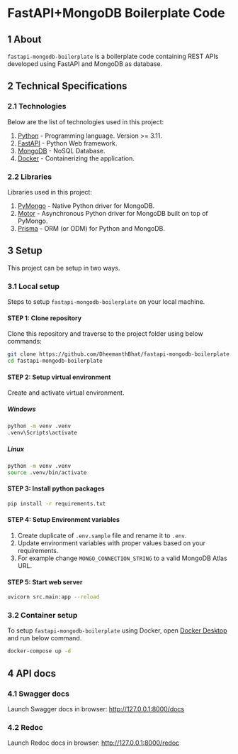 # FastAPI+MongoDB Boilerplate Code

## 1 About

`fastapi-mongodb-boilerplate` is a boilerplate code containing REST APIs developed using FastAPI and MongoDB as database.

## 2 Technical Specifications

### 2.1 Technologies

Below are the list of technologies used in this project:

1. [Python][1] - Programming language. Version >= 3.11.
1. [FastAPI][2] - Python Web framework.
1. [MongoDB][3] - NoSQL Database.
1. [Docker][4] - Containerizing the application.

### 2.2 Libraries

Libraries used in this project:

1. [PyMongo][6] - Native Python driver for MongoDB.
1. [Motor][7] - Asynchronous Python driver for MongoDB built on top of PyMongo.
1. [Prisma][8] - ORM (or ODM) for Python and MongoDB.

## 3 Setup

This project can be setup in two ways.

### 3.1 Local setup

Steps to setup `fastapi-mongodb-boilerplate` on your local machine.

#### STEP 1: Clone repository

Clone this repository and traverse to the project folder using below commands:

```sh
git clone https://github.com/DheemanthBhat/fastapi-mongodb-boilerplate.git
cd fastapi-mongodb-boilerplate
```

#### STEP 2: Setup virtual environment

Create and activate virtual environment.

##### Windows

```sh
python -m venv .venv
.venv\Scripts\activate
```

##### Linux

```sh
python -m venv .venv
source .venv/bin/activate
```

#### STEP 3: Install python packages

```sh
pip install -r requirements.txt
```

#### STEP 4: Setup Environment variables

1. Create duplicate of `.env.sample` file and rename it to `.env`.
1. Update environment variables with proper values based on your requirements.
1. For example change `MONGO_CONNECTION_STRING` to a valid MongoDB Atlas URL.

#### STEP 5: Start web server

```sh
uvicorn src.main:app --reload
```

### 3.2 Container setup

To setup `fastapi-mongodb-boilerplate` using Docker, open [Docker Desktop][5] and run below command.

```sh
docker-compose up -d
```

## 4 API docs

### 4.1 Swagger docs

Launch Swagger docs in browser: <http://127.0.0.1:8000/docs>

### 4.2 Redoc

Launch Redoc docs in browser: <http://127.0.0.1:8000/redoc>

[1]: https://www.python.org/
[2]: https://fastapi.tiangolo.com/
[3]: https://www.mongodb.com/
[4]: https://www.docker.com/
[5]: https://www.docker.com/products/docker-desktop/
[6]: https://pymongo.readthedocs.io/en/stable/
[7]: https://motor.readthedocs.io/en/stable/
[8]: https://www.prisma.io/docs/orm/overview/databases/mongodb
